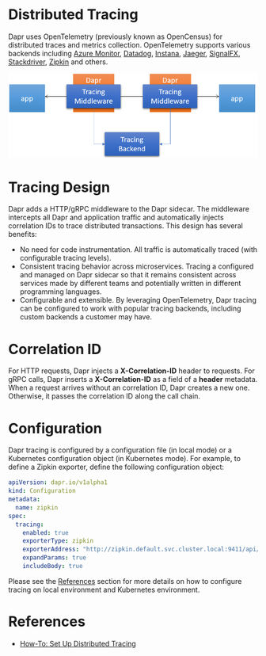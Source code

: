 # Distributed Tracing 

Dapr uses OpenTelemetry (previously known as OpenCensus) for distributed traces and metrics collection. OpenTelemetry supports various backends including [Azure Monitor](https://azure.microsoft.com/en-us/services/monitor/), [Datadog](https://www.datadoghq.com), [Instana](https://www.instana.com), [Jaeger](https://www.jaegertracing.io/), [SignalFX](https://www.signalfx.com/), [Stackdriver](https://cloud.google.com/stackdriver), [Zipkin](https://zipkin.io) and others. 

![Tracing](../../images/tracing.png)

# Tracing Design

Dapr adds a HTTP/gRPC middleware to the Dapr sidecar. The middleware intercepts all Dapr and application traffic and automatically injects correlation IDs to trace distributed transactions. This design has several benefits:

* No need for code instrumentation. All traffic is automatically traced (with configurable tracing levels).
* Consistent tracing behavior across microservices. Tracing a configured and managed on Dapr sidecar so that it remains consistent across services made by different teams and potentially written in different programming languages.
* Configurable and extensible. By leveraging OpenTelemetry, Dapr tracing can be configured to work with popular tracing backends, including custom backends a customer may have.

# Correlation ID

For HTTP requests, Dapr injects a **X-Correlation-ID** header to requests. For gRPC calls, Dapr inserts a **X-Correlation-ID** as a field of a **header** metadata. When a request arrives without an correlation ID, Dapr creates a new one. Otherwise, it passes the correlation ID along the call chain.

# Configuration

Dapr tracing is configured by a configuration file (in local mode) or a Kubernetes configuration object (in Kubernetes mode). For example, to define a Zipkin exporter, define the following configuration object:

```yaml
apiVersion: dapr.io/v1alpha1
kind: Configuration
metadata:
  name: zipkin
spec:
  tracing:
    enabled: true
    exporterType: zipkin
    exporterAddress: "http://zipkin.default.svc.cluster.local:9411/api/v2/spans"
    expandParams: true
    includeBody: true
```

Please see the [References](#references) section for more details on how to configure tracing on local environment and Kubernetes environment.

# References
* [How-To: Set Up Distributed Tracing](../../howto/diagnose-with-tracing/README.md)

